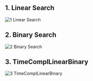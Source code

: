 ## 1. Linear Search

![1  Linear Search](https://github.com/user-attachments/assets/eceb3afa-b5cc-407f-aa49-a699704574e8)

## 2. Binary Search

![2  Binary Search](https://github.com/user-attachments/assets/9ce6ebff-6730-480b-9fea-fd90f69c3c8d)

## 3. TimeComplLinearBinary

![3  TimeComplLinearBinary](https://github.com/user-attachments/assets/ff85e0b0-5e85-49b8-acbf-e81172d330f8)

